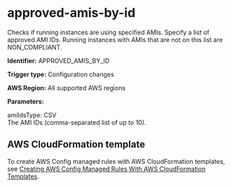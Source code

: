 # approved\-amis\-by\-id<a name="approved-amis-by-id"></a>

Checks if running instances are using specified AMIs\. Specify a list of approved AMI IDs\. Running instances with AMIs that are not on this list are NON\_COMPLIANT\.

**Identifier:** APPROVED\_AMIS\_BY\_ID

**Trigger type:** Configuration changes

**AWS Region:** All supported AWS regions

**Parameters:**

amiIdsType: CSV  
The AMI IDs \(comma\-separated list of up to 10\)\.

## AWS CloudFormation template<a name="w79aac11c32c17b9c27c15"></a>

To create AWS Config managed rules with AWS CloudFormation templates, see [Creating AWS Config Managed Rules With AWS CloudFormation Templates](aws-config-managed-rules-cloudformation-templates.md)\.